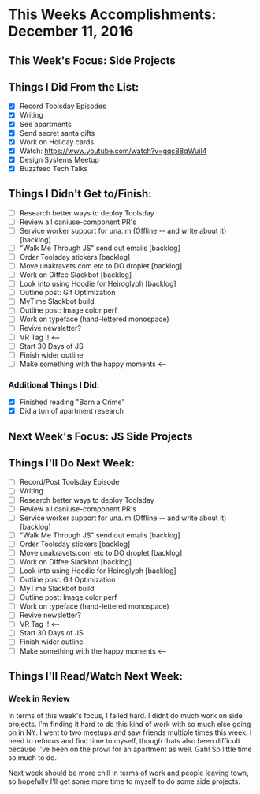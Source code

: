 # This Weeks Accomplishments: December 11, 2016

## This Week's Focus: Side Projects

## Things I Did From the List:

- [x] Record Toolsday Episodes
- [x] Writing
- [x] See apartments
- [x] Send secret santa gifts
- [x] Work on Holiday cards
- [x] Watch: https://www.youtube.com/watch?v=gqc88qWuiI4
- [x] Design Systems Meetup
- [x] Buzzfeed Tech Talks

## Things I Didn't Get to/Finish:

- [ ] Research better ways to deploy Toolsday
- [ ] Review all caniuse-component PR's
- [ ] Service worker support for una.im (Offline -- and write about it) [backlog]
- [ ] "Walk Me Through JS" send out emails [backlog]
- [ ] Order Toolsday stickers [backlog]
- [ ] Move unakravets.com etc to DO droplet [backlog]
- [ ] Work on Diffee Slackbot [backlog]
- [ ] Look into using Hoodie for Heiroglyph [backlog]
- [ ] Outline post: Gif Optimization
- [ ] MyTime Slackbot build
- [ ] Outline post: Image color perf
- [ ] Work on typeface (hand-lettered monospace)
- [ ] Revive newsletter?
- [ ] VR Tag !! <--
- [ ] Start 30 Days of JS 
- [ ] Finish wider outline
- [ ] Make something with the happy moments <-- 

### Additional Things I Did:

- [x] Finished reading "Born a Crime"
- [x] Did a ton of apartment research

## Next Week's Focus: JS Side Projects

## Things I'll Do Next Week:

- [ ] Record/Post Toolsday Episode
- [ ] Writing
- [ ] Research better ways to deploy Toolsday
- [ ] Review all caniuse-component PR's
- [ ] Service worker support for una.im (Offline -- and write about it) [backlog]
- [ ] "Walk Me Through JS" send out emails [backlog]
- [ ] Order Toolsday stickers [backlog]
- [ ] Move unakravets.com etc to DO droplet [backlog]
- [ ] Work on Diffee Slackbot [backlog]
- [ ] Look into using Hoodie for Heiroglyph [backlog]
- [ ] Outline post: Gif Optimization
- [ ] MyTime Slackbot build
- [ ] Outline post: Image color perf
- [ ] Work on typeface (hand-lettered monospace)
- [ ] Revive newsletter?
- [ ] VR Tag !! <--
- [ ] Start 30 Days of JS 
- [ ] Finish wider outline
- [ ] Make something with the happy moments <-- 

## Things I'll Read/Watch Next Week:

### Week in Review

In terms of this week's focus, I failed hard. I didnt do much work on side projects. I'm finding it hard to do this kind of work with so much else going on in NY. I went to two meetups and saw friends multiple times this week. I need to refocus and find time to myself, though thats also been difficult because I've been on the prowl for an apartment as well. Gah! So little time so much to do.

Next week should be more chill in terms of work and people leaving town, so hopefully I'll get some more time to myself to do some side projects.